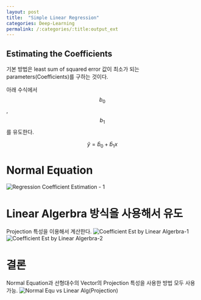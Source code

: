 ```yaml
---
layout: post
title:  "Simple Linear Regression"
categories: Deep-Learning
permalink: /:categories/:title:output_ext
---
```


## Estimating the Coefficients

<script
    src="https://cdnjs.cloudflare.com/ajax/libs/mathjax/2.7.0/MathJax.js?config=TeX-AMS-MML_HTMLorMML" type="text/javascript">
</script>

기본 방법은 least sum of squared error 값이 최소가 되는 parameters(Coefficients)를 구하는 것이다.

아래 수식에서 $$b_{0}$$, $$b_{1}$$를 유도한다.

$$\hat y=\hat b_{0}+\hat b_{1}x $$

# Normal Equation
![Regression Coefficient Estimation - 1]({{site.baseurl}}/assets/img/RegCoeffEst_1.JPG)

# Linear Algerbra 방식을 사용해서 유도
Projection 특성을 이용해서 계산한다.
![Coefficient Est by Linear Algerbra-1]({{site.baseurl}}/assets/img/RegCoeff_by_LinAlg.JPG)
![Coefficient Est by Linear Algerbra-2]({{site.baseurl}}/assets/img/RegCoeff_by_LinAlg_2.JPG)

# 결론
Normal Equation과 선형대수의 Vector의 Projection 특성을 사용한 방법 모두 사용 가능.
![Normal Equ vs Linear Alg(Projection)]({{site.baseurl}}/assets/img/IMG_8296.JPG)
